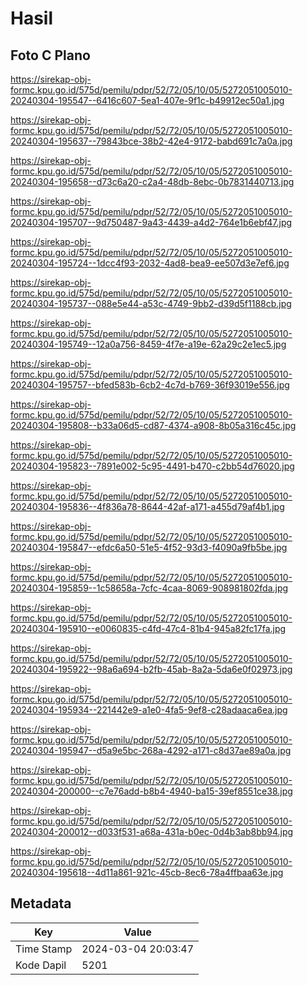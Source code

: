 # Hasil

## Foto C Plano

https://sirekap-obj-formc.kpu.go.id/575d/pemilu/pdpr/52/72/05/10/05/5272051005010-20240304-195547--6416c607-5ea1-407e-9f1c-b49912ec50a1.jpg

https://sirekap-obj-formc.kpu.go.id/575d/pemilu/pdpr/52/72/05/10/05/5272051005010-20240304-195637--79843bce-38b2-42e4-9172-babd691c7a0a.jpg

https://sirekap-obj-formc.kpu.go.id/575d/pemilu/pdpr/52/72/05/10/05/5272051005010-20240304-195658--d73c6a20-c2a4-48db-8ebc-0b7831440713.jpg

https://sirekap-obj-formc.kpu.go.id/575d/pemilu/pdpr/52/72/05/10/05/5272051005010-20240304-195707--9d750487-9a43-4439-a4d2-764e1b6ebf47.jpg

https://sirekap-obj-formc.kpu.go.id/575d/pemilu/pdpr/52/72/05/10/05/5272051005010-20240304-195724--1dcc4f93-2032-4ad8-bea9-ee507d3e7ef6.jpg

https://sirekap-obj-formc.kpu.go.id/575d/pemilu/pdpr/52/72/05/10/05/5272051005010-20240304-195737--088e5e44-a53c-4749-9bb2-d39d5f1188cb.jpg

https://sirekap-obj-formc.kpu.go.id/575d/pemilu/pdpr/52/72/05/10/05/5272051005010-20240304-195749--12a0a756-8459-4f7e-a19e-62a29c2e1ec5.jpg

https://sirekap-obj-formc.kpu.go.id/575d/pemilu/pdpr/52/72/05/10/05/5272051005010-20240304-195757--bfed583b-6cb2-4c7d-b769-36f93019e556.jpg

https://sirekap-obj-formc.kpu.go.id/575d/pemilu/pdpr/52/72/05/10/05/5272051005010-20240304-195808--b33a06d5-cd87-4374-a908-8b05a316c45c.jpg

https://sirekap-obj-formc.kpu.go.id/575d/pemilu/pdpr/52/72/05/10/05/5272051005010-20240304-195823--7891e002-5c95-4491-b470-c2bb54d76020.jpg

https://sirekap-obj-formc.kpu.go.id/575d/pemilu/pdpr/52/72/05/10/05/5272051005010-20240304-195836--4f836a78-8644-42af-a171-a455d79af4b1.jpg

https://sirekap-obj-formc.kpu.go.id/575d/pemilu/pdpr/52/72/05/10/05/5272051005010-20240304-195847--efdc6a50-51e5-4f52-93d3-f4090a9fb5be.jpg

https://sirekap-obj-formc.kpu.go.id/575d/pemilu/pdpr/52/72/05/10/05/5272051005010-20240304-195859--1c58658a-7cfc-4caa-8069-908981802fda.jpg

https://sirekap-obj-formc.kpu.go.id/575d/pemilu/pdpr/52/72/05/10/05/5272051005010-20240304-195910--e0060835-c4fd-47c4-81b4-945a82fc17fa.jpg

https://sirekap-obj-formc.kpu.go.id/575d/pemilu/pdpr/52/72/05/10/05/5272051005010-20240304-195922--98a6a694-b2fb-45ab-8a2a-5da6e0f02973.jpg

https://sirekap-obj-formc.kpu.go.id/575d/pemilu/pdpr/52/72/05/10/05/5272051005010-20240304-195934--221442e9-a1e0-4fa5-9ef8-c28adaaca6ea.jpg

https://sirekap-obj-formc.kpu.go.id/575d/pemilu/pdpr/52/72/05/10/05/5272051005010-20240304-195947--d5a9e5bc-268a-4292-a171-c8d37ae89a0a.jpg

https://sirekap-obj-formc.kpu.go.id/575d/pemilu/pdpr/52/72/05/10/05/5272051005010-20240304-200000--c7e76add-b8b4-4940-ba15-39ef8551ce38.jpg

https://sirekap-obj-formc.kpu.go.id/575d/pemilu/pdpr/52/72/05/10/05/5272051005010-20240304-200012--d033f531-a68a-431a-b0ec-0d4b3ab8bb94.jpg

https://sirekap-obj-formc.kpu.go.id/575d/pemilu/pdpr/52/72/05/10/05/5272051005010-20240304-195618--4d11a861-921c-45cb-8ec6-78a4ffbaa63e.jpg


## Metadata

| Key        | Value               |
| ---------- | ------------------- |
| Time Stamp | 2024-03-04 20:03:47 |
| Kode Dapil | 5201                |



